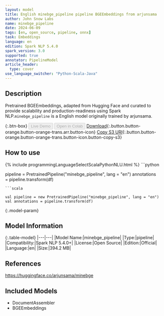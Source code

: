 ```yaml
---
layout: model
title: English minebge_pipeline pipeline BGEEmbeddings from arjunsama
author: John Snow Labs
name: minebge_pipeline
date: 2024-06-09
tags: [en, open_source, pipeline, onnx]
task: Embeddings
language: en
edition: Spark NLP 5.4.0
spark_version: 3.0
supported: true
annotator: PipelineModel
article_header:
  type: cover
use_language_switcher: "Python-Scala-Java"
---
```


## Description

Pretrained BGEEmbeddings, adapted from Hugging Face and curated to provide scalability and production-readiness using Spark NLP.`minebge_pipeline` is a English model originally trained by arjunsama.

{:.btn-box}
<button class="button button-orange" disabled>Live Demo</button>
<button class="button button-orange" disabled>Open in Colab</button>
[Download](https://s3.amazonaws.com/auxdata.johnsnowlabs.com/public/models/minebge_pipeline_en_5.4.0_3.0_1717962337752.zip){:.button.button-orange.button-orange-trans.arr.button-icon}
[Copy S3 URI](s3://auxdata.johnsnowlabs.com/public/models/minebge_pipeline_en_5.4.0_3.0_1717962337752.zip){:.button.button-orange.button-orange-trans.button-icon.button-copy-s3}

## How to use



<div class="tabs-box" markdown="1">
{% include programmingLanguageSelectScalaPythonNLU.html %}
```python

pipeline = PretrainedPipeline("minebge_pipeline", lang = "en")
annotations =  pipeline.transform(df)   

```
```scala

val pipeline = new PretrainedPipeline("minebge_pipeline", lang = "en")
val annotations = pipeline.transform(df)

```
</div>

{:.model-param}
## Model Information

{:.table-model}
|---|---|
|Model Name:|minebge_pipeline|
|Type:|pipeline|
|Compatibility:|Spark NLP 5.4.0+|
|License:|Open Source|
|Edition:|Official|
|Language:|en|
|Size:|394.2 MB|

## References

https://huggingface.co/arjunsama/minebge

## Included Models

- DocumentAssembler
- BGEEmbeddings